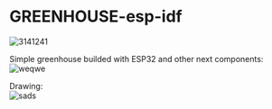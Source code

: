 # GREENHOUSE-esp-idf   
   ![3141241](https://user-images.githubusercontent.com/89953755/154033279-e5020911-701d-4396-b2f8-6e6a07d29def.png)   

 Simple greenhouse builded with ESP32 and other next components:    
![weqwe](https://user-images.githubusercontent.com/89953755/154032656-3e668bed-3210-4331-a79f-6013333d1e97.png)   
   
 Drawing:   
![sads](https://user-images.githubusercontent.com/89953755/154033348-7e7eae01-876b-49c2-8281-48e50a1bb942.png)
